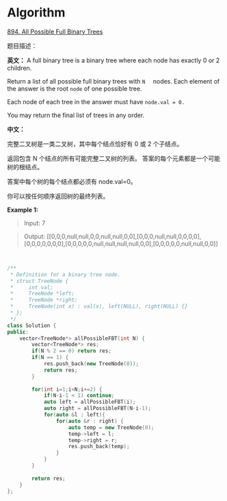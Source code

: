 # Algorithm

[894. All Possible Full Binary Trees](https://leetcode.com/contest/weekly-contest-99/problems/all-possible-full-binary-trees/)

题目描述：

**英文：**
A full binary tree is a binary tree where each node has exactly 0 or 2 children.

Return a list of all possible full binary trees with `N  ` nodes.  Each element of the answer is the root `node` of one possible tree.

Each node of each tree in the answer must have `node.val = 0.`

You may return the final list of trees in any order.


**中文：**

完整二叉树是一类二叉树，其中每个结点恰好有 0 或 2 个子结点。

返回包含 N 个结点的所有可能完整二叉树的列表。 答案的每个元素都是一个可能树的根结点。

答案中每个树的每个结点都必须有 node.val=0。

你可以按任何顺序返回树的最终列表。

**Example 1:**

>Input: 7


>Output: [[0,0,0,null,null,0,0,null,null,0,0],[0,0,0,null,null,0,0,0,0],[0,0,0,0,0,0,0],[0,0,0,0,0,null,null,null,null,0,0],[0,0,0,0,0,null,null,0,0]]



```c++


/**
 * Definition for a binary tree node.
 * struct TreeNode {
 *     int val;
 *     TreeNode *left;
 *     TreeNode *right;
 *     TreeNode(int x) : val(x), left(NULL), right(NULL) {}
 * };
 */
class Solution {
public:
    vector<TreeNode*> allPossibleFBT(int N) {
        vector<TreeNode*> res;
        if(N % 2 == 0) return res;
        if(N == 1) {
            res.push_back(new TreeNode(0));
            return res;
        }
        
        for(int i=1;i<N;i+=2) {
            if(N-i-1 < 1) continue;
            auto left = allPossibleFBT(i);
            auto right = allPossibleFBT(N-i-1);
            for(auto &l : left){
                for(auto &r : right) {
                    auto temp = new TreeNode(0);
                    temp->left = l;
                    temp->right = r;
                    res.push_back(temp);
                }
            }
        }
        
        return res;
    }
};
```
